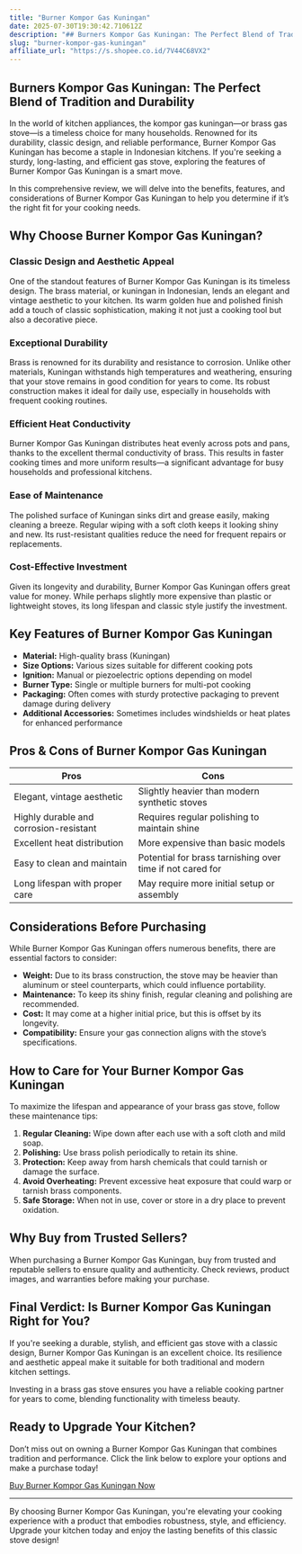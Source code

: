 ```yaml
---
title: "Burner Kompor Gas Kuningan"
date: 2025-07-30T19:30:42.710612Z
description: "## Burners Kompor Gas Kuningan: The Perfect Blend of Tradition and Durability..."
slug: "burner-kompor-gas-kuningan"
affiliate_url: "https://s.shopee.co.id/7V44C68VX2"
---
```

## Burners Kompor Gas Kuningan: The Perfect Blend of Tradition and Durability

In the world of kitchen appliances, the kompor gas kuningan—or brass gas stove—is a timeless choice for many households. Renowned for its durability, classic design, and reliable performance, Burner Kompor Gas Kuningan has become a staple in Indonesian kitchens. If you're seeking a sturdy, long-lasting, and efficient gas stove, exploring the features of Burner Kompor Gas Kuningan is a smart move.

In this comprehensive review, we will delve into the benefits, features, and considerations of Burner Kompor Gas Kuningan to help you determine if it’s the right fit for your cooking needs.

## Why Choose Burner Kompor Gas Kuningan?

### Classic Design and Aesthetic Appeal
One of the standout features of Burner Kompor Gas Kuningan is its timeless design. The brass material, or kuningan in Indonesian, lends an elegant and vintage aesthetic to your kitchen. Its warm golden hue and polished finish add a touch of classic sophistication, making it not just a cooking tool but also a decorative piece.

### Exceptional Durability
Brass is renowned for its durability and resistance to corrosion. Unlike other materials, Kuningan withstands high temperatures and weathering, ensuring that your stove remains in good condition for years to come. Its robust construction makes it ideal for daily use, especially in households with frequent cooking routines.

### Efficient Heat Conductivity
Burner Kompor Gas Kuningan distributes heat evenly across pots and pans, thanks to the excellent thermal conductivity of brass. This results in faster cooking times and more uniform results—a significant advantage for busy households and professional kitchens.

### Ease of Maintenance
The polished surface of Kuningan sinks dirt and grease easily, making cleaning a breeze. Regular wiping with a soft cloth keeps it looking shiny and new. Its rust-resistant qualities reduce the need for frequent repairs or replacements.

### Cost-Effective Investment
Given its longevity and durability, Burner Kompor Gas Kuningan offers great value for money. While perhaps slightly more expensive than plastic or lightweight stoves, its long lifespan and classic style justify the investment.

## Key Features of Burner Kompor Gas Kuningan

- **Material:** High-quality brass (Kuningan)
- **Size Options:** Various sizes suitable for different cooking pots
- **Ignition:** Manual or piezoelectric options depending on model
- **Burner Type:** Single or multiple burners for multi-pot cooking
- **Packaging:** Often comes with sturdy protective packaging to prevent damage during delivery
- **Additional Accessories:** Sometimes includes windshields or heat plates for enhanced performance

## Pros & Cons of Burner Kompor Gas Kuningan

| Pros                                   | Cons                                       |
|----------------------------------------|--------------------------------------------|
| Elegant, vintage aesthetic           | Slightly heavier than modern synthetic stoves |
| Highly durable and corrosion-resistant | Requires regular polishing to maintain shine |
| Excellent heat distribution          | More expensive than basic models          |
| Easy to clean and maintain           | Potential for brass tarnishing over time if not cared for |
| Long lifespan with proper care       | May require more initial setup or assembly |

## Considerations Before Purchasing

While Burner Kompor Gas Kuningan offers numerous benefits, there are essential factors to consider:

- **Weight:** Due to its brass construction, the stove may be heavier than aluminum or steel counterparts, which could influence portability.
- **Maintenance:** To keep its shiny finish, regular cleaning and polishing are recommended.
- **Cost:** It may come at a higher initial price, but this is offset by its longevity.
- **Compatibility:** Ensure your gas connection aligns with the stove’s specifications.

## How to Care for Your Burner Kompor Gas Kuningan

To maximize the lifespan and appearance of your brass gas stove, follow these maintenance tips:

1. **Regular Cleaning:** Wipe down after each use with a soft cloth and mild soap.
2. **Polishing:** Use brass polish periodically to retain its shine.
3. **Protection:** Keep away from harsh chemicals that could tarnish or damage the surface.
4. **Avoid Overheating:** Prevent excessive heat exposure that could warp or tarnish brass components.
5. **Safe Storage:** When not in use, cover or store in a dry place to prevent oxidation.

## Why Buy from Trusted Sellers?

When purchasing a Burner Kompor Gas Kuningan, buy from trusted and reputable sellers to ensure quality and authenticity. Check reviews, product images, and warranties before making your purchase.

## Final Verdict: Is Burner Kompor Gas Kuningan Right for You?

If you're seeking a durable, stylish, and efficient gas stove with a classic design, Burner Kompor Gas Kuningan is an excellent choice. Its resilience and aesthetic appeal make it suitable for both traditional and modern kitchen settings.

Investing in a brass gas stove ensures you have a reliable cooking partner for years to come, blending functionality with timeless beauty.

## Ready to Upgrade Your Kitchen?

Don’t miss out on owning a Burner Kompor Gas Kuningan that combines tradition and performance. Click the link below to explore your options and make a purchase today!

[Buy Burner Kompor Gas Kuningan Now](https://s.shopee.co.id/7V44C68VX2)

---

By choosing Burner Kompor Gas Kuningan, you're elevating your cooking experience with a product that embodies robustness, style, and efficiency. Upgrade your kitchen today and enjoy the lasting benefits of this classic stove design!
